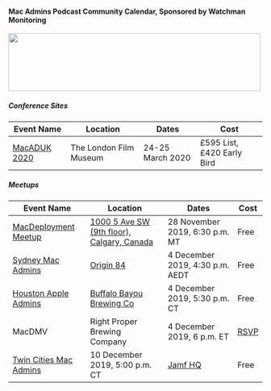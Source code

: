#### Mac Admins Podcast Community Calendar, Sponsored by Watchman Monitoring

[<img src="https://podcast.macadmins.org/wp-content/uploads/2017/06/Watchman-Monitoring-logo-blue.png" alt="" width="500" height="115" />](https://www.watchmanmonitoring.com)

##### Conference Sites

| Event Name | Location | Dates | Cost |
|------------|----------|-------|------|
| [MacADUK 2020](https://macad.uk) | The London Film Museum | 24-25 March 2020 | £595 List, £420 Early Bird |


##### Meetups

| Event Name | Location | Dates | Cost |
|------------|----------|-------|------|
| [MacDeployment Meetup](https://macdeployment.ca) | [1000 5 Ave SW (9th floor), Calgary, Canada](https://maps.apple.com/?address=1000%205%20Ave%20SW\,%20Calgary%20AB%20T2P%204T9\,%20Canada&ll=51.049261\,-114.083826&q=1000%205%20Ave%20SW) | 28 November 2019, 6:30 p.m. MT | Free |
| [Sydney Mac Admins](https://www.meetup.com/Sydney-Mac-Admins/events/266699324/?rv=me1&_xtd=gatlbWFpbF9jbGlja9oAJDYyNmYyZjdhLTE0YzItNDQzNC1iNTEwLTA0NDYzOTE3N2U0Nw&_af=event&_af_eid=266699324) | [Origin 84](https://maps.apple.com/?address=1%20Ann%20Street,%20Surry%20Hills%20NSW%202010,%20Australia&ll=-33.882233,151.211121&q=1%20Ann%20Street&_ext=EiYp2+VbLoDxQMAxtDx+LZXmYkA5XRA20lnwQMBBRIQQ0u3mYkBQBA%3D%3D) | 4 December 2019, 4:30 p.m. AEDT | Free |
| [Houston Apple Admins](https://houstonappleadmins.org/Dec2019-Meetup/) | [Buffalo Bayou Brewing Co](https://g.page/BuffBrew?share) | 4 December 2019, 5:30 p.m. CT | Free |
| MacDMV | Right Proper Brewing Company | 4 December 2019, 6 p.m. ET | [RSVP](https://www.eventbrite.com/e/mac-dmv-december-social-tickets-83728071917?ref=eios) |
| [Twin Cities Mac Admins](https://www.eventbrite.com/e/twin-cities-mac-admins-meetup-december-10-2019-tickets-84001820707) | 10 December 2019, 5:00 p.m. CT | [Jamf HQ](https://maps.apple.com/?address=100%20Washington%20Ave%20S,%20Minneapolis,%20MN%20%2055401,%20United%20States&ll=44.981202,-93.265698&q=100%20Washington%20Ave%20S&_ext=EiYp8/aM2gR9RkAxq1z3PWlRV8A5ccyyNit+RkBBp6+YKplQV8BQAw%3D%3D) | Free | 
